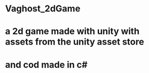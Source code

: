 # Vaghost_2dGame
# a 2d game made with unity with assets from the unity asset store
# and cod made in c#
